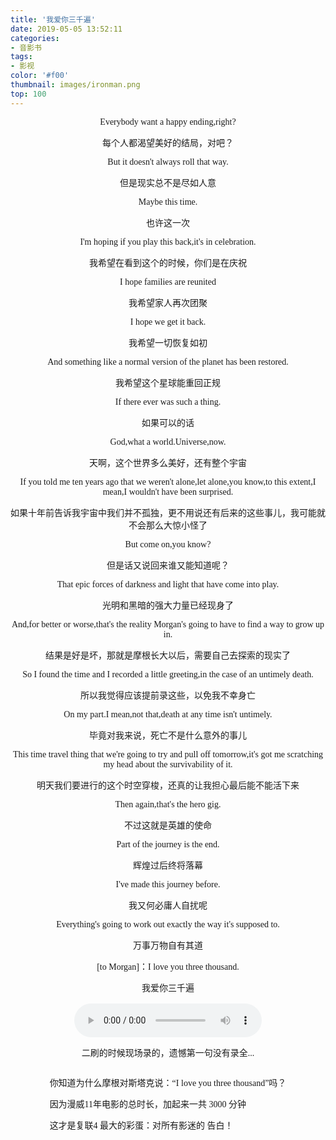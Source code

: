 ```yaml
---
title: '我爱你三千遍'
date: 2019-05-05 13:52:11
categories: 
- 音影书
tags:
- 影视
color: '#f00'
thumbnail: images/ironman.png
top: 100
---
```

<!-- ![ironman](ironman.png) -->
<!-- <img src="images/ironman.png" alt="钢铁侠"> -->
<div  style="text-align: center;font-family: initial;">
        <p>Everybody want a happy ending,right?</p>
        每个人都渴望美好的结局，对吧？
        <p>But it doesn't always roll that way.</p>
        但是现实总不是尽如人意
        <p>Maybe this time.</p>
        也许这一次
        <p>I'm hoping if you play this back,it's in celebration.</p>
        我希望在看到这个的时候，你们是在庆祝
        <p>I hope families are reunited</p>
        我希望家人再次团聚
        <p>I hope we get it back.</p>
        我希望一切恢复如初
        <p>And something like a normal version of the planet has been restored.</p>
        我希望这个星球能重回正规
        <p>If there ever was such a thing.</p>
        如果可以的话
        <p>God,what a world.Universe,now.</p>
        天啊，这个世界多么美好，还有整个宇宙
        <p>If you told me ten years ago that we weren't alone,let alone,you know,to this extent,I mean,I wouldn't have been surprised.</p>
        如果十年前告诉我宇宙中我们并不孤独，更不用说还有后来的这些事儿，我可能就不会那么大惊小怪了
        <p>But come on,you know?</p>
        但是话又说回来谁又能知道呢？
        <p>That epic forces of darkness and light that have come into play.</p>
        光明和黑暗的强大力量已经现身了
        <p>And,for better or worse,that's the reality Morgan's going to have to find a way to grow up in.</p>
        结果是好是坏，那就是摩根长大以后，需要自己去探索的现实了
        <p>So I found the time and I recorded a little greeting,in the case of an untimely death.</p>
        所以我觉得应该提前录这些，以免我不幸身亡
        <p>On my part.I mean,not that,death at any time isn't untimely.</p>
        毕竟对我来说，死亡不是什么意外的事儿
        <p>This time travel thing that we're going to try and pull off tomorrow,it's got me scratching my head about the survivability of it.</p>
        明天我们要进行的这个时空穿梭，还真的让我担心最后能不能活下来
        <p>Then again,that's the hero gig.</p>
        不过这就是英雄的使命
        <p>Part of the journey is the end.</p>
        辉煌过后终将落幕
        <p>I've made this journey before.</p>
        我又何必庸人自扰呢
        <p>Everything's going to work out exactly the way it's supposed to.</p>
        万事万物自有其道
        <p>[to Morgan]：I love you three thousand.</p>
        我爱你三千遍
    <div>
        <br/>
        <audio src="images/movie/threethousand.m4a" controls></audio>
        <p>二刷的时候现场录的，遗憾第一句没有录全...</p>
    </div>
    <div style="display: flex;justify-content: center;">
        <div style="text-align: left">
            <p>你知道为什么摩根对斯塔克说：“I love you three thousand”吗？</p>
            <p>因为漫威11年电影的总时长，加起来一共 3000 分钟</p>
            <p>这才是复联4 最大的彩蛋：对所有影迷的 告白！</p>
        </div>
    </div>
</div>


